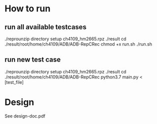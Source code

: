# How to run
## run all available testcases
./reprounzip directory setup ch4109_hm2665.rpz ./result
cd ./result/root/home/ch4109/ADB/ADB-RepCRec
chmod +x run.sh
./run.sh

## run new test case
./reprounzip directory setup ch4109_hm2665.rpz ./result
cd ./result/root/home/ch4109/ADB/ADB-RepCRec
python3.7 main.py < [test_file]

# Design
See design-doc.pdf